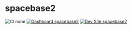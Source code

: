# spacebase2

![CI none](https://img.shields.io/badge/ci-none-orange.svg)
[![Dashboard spacebase2](https://img.shields.io/badge/dashboard-spacebase2-yellow.svg)](https://dashboard.pantheon.io/sites/a66b1f7f-59d8-4b58-af22-497644a6b053#dev/code)
[![Dev Site spacebase2](https://img.shields.io/badge/site-spacebase2-blue.svg)](http://dev-spacebase2.pantheonsite.io/)